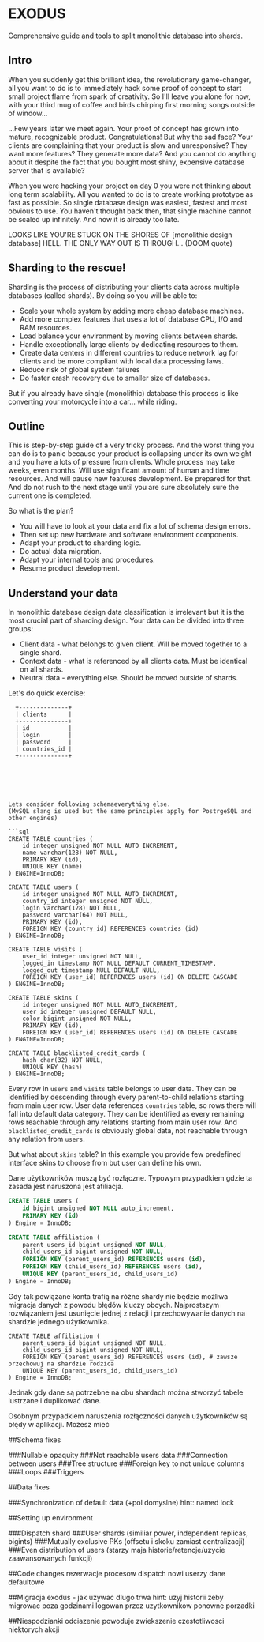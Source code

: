 # EXODUS

Comprehensive guide and tools to split monolithic database into shards.


## Intro

When you suddenly get this brilliant idea, the revolutionary game-changer, all you want to do is to immediately hack some proof of concept to start small project flame from spark of creativity. So I'll leave you alone for now, with your third mug of coffee and birds chirping first morning songs outside of window...

...Few years later we meet again. Your proof of concept has grown into mature, recognizable product. Congratulations! But why the sad face? Your clients are complaining that your product is slow and unresponsive? They want more features? They generate more data? And you cannot do anything about it despite the fact that you bought most shiny, expensive database server that is available?

When you were hacking your project on day 0 you were not thinking about long term scalability. All you wanted to do is to create working prototype as fast as possible. So single database design was easiest, fastest and most obvious to use. You haven't thought back then, that single machine cannot be scaled up infinitely. And now it is already too late.

LOOKS LIKE YOU'RE STUCK ON THE SHORES OF [monolithic design database] HELL.
THE ONLY WAY OUT IS THROUGH...
(DOOM quote)

## Sharding to the rescue!

Sharding is the process of distributing your clients data across multiple databases (called shards).
By doing so you will be able to:

* Scale your whole system by adding more cheap database machines.
* Add more complex features that uses a lot of database CPU, I/O and RAM resources.
* Load balance your environment by moving clients between shards.
* Handle exceptionally large clients by dedicating resources to them.
* Create data centers in different countries to reduce network lag for clients and be more compliant with local data processing laws.
* Reduce risk of global system failures
* Do faster crash recovery due to smaller size of databases.

But if you already have single (monolithic) database this process is like converting your motorcycle into a car... while riding.

## Outline

This is step-by-step guide of a very tricky process. And the worst thing you can do is to panic because your product is collapsing under its own weight and you have a lots of pressure from clients. Whole process may take weeks, even months. Will use significant amount of human and time resources. And will pause new features development. Be prepared for that. And do not rush to the next stage until you are sure absolutely sure the current one is completed.

So what is the plan?

* You will have to look at your data and fix a lot of schema design errors.
* Then set up new hardware and software environment components.
* Adapt your product to sharding logic.
* Do actual data migration.
* Adapt your internal tools and procedures.
* Resume product development.

## Understand your data

In monolithic database design data classification is irrelevant but it is the most crucial part of sharding design. Your data can be divided into three groups:

* Client data - what belongs to given client. Will be moved together to a single shard.
* Context data - what is referenced by all clients data. Must be identical on all shards.
* Neutral data -  everything else. Should be moved outside of shards.

Let's do quick exercise:

```
  +--------------+
  | clients      |
  +--------------+
  | id           |
  | login        |
  | password     |
  | countries_id |
  +--------------+






Lets consider following schemaeverything else.
(MySQL slang is used but the same principles apply for PostrgeSQL and other engines)

```sql
CREATE TABLE countries (
  	id integer unsigned NOT NULL AUTO_INCREMENT,
  	name varchar(128) NOT NULL,
  	PRIMARY KEY (id),
  	UNIQUE KEY (name)
) ENGINE=InnoDB;

CREATE TABLE users (
  	id integer unsigned NOT NULL AUTO_INCREMENT,
  	country_id integer unsigned NOT NULL,
  	login varchar(128) NOT NULL,
  	password varchar(64) NOT NULL,
  	PRIMARY KEY (id),
	FOREIGN KEY (country_id) REFERENCES countries (id)
) ENGINE=InnoDB;

CREATE TABLE visits (
  	user_id integer unsigned NOT NULL,
  	logged_in timestamp NOT NULL DEFAULT CURRENT_TIMESTAMP,
  	logged_out timestamp NULL DEFAULT NULL,
  	FOREIGN KEY (user_id) REFERENCES users (id) ON DELETE CASCADE
) ENGINE=InnoDB;

CREATE TABLE skins (
  	id integer unsigned NOT NULL AUTO_INCREMENT,
  	user_id integer unsigned DEFAULT NULL,
  	color bigint unsigned NOT NULL,
  	PRIMARY KEY (id),
  	FOREIGN KEY (user_id) REFERENCES users (id) ON DELETE CASCADE
) ENGINE=InnoDB;

CREATE TABLE blacklisted_credit_cards (
	hash char(32) NOT NULL,
	UNIQUE KEY (hash)
) ENGINE=InnoDB;

```

Every row in `users` and `visits` table belongs to user data. They can be identified by descending through every parent-to-child relations starting from main user row.
User data references `countries` table, so rows there will fall into default data category. They can be identified as every remaining rows reachable through any relations starting from main user row.
And `blacklisted_credit_cards` is obviously global data, not reachable through any relation from `users`.

But what about `skins` table? In this example you provide few predefined interface skins to choose from but user can define his own. 

Dane użytkowników muszą być rozłączne. Typowym przypadkiem gdzie ta zasada jest naruszona jest afiliacja.

```sql
CREATE TABLE users (
    id bigint unsigned NOT NULL auto_increment,
    PRIMARY KEY (id)
) Engine = InnoDB;

CREATE TABLE affiliation (
    parent_users_id bigint unsigned NOT NULL,
    child_users_id bigint unsigned NOT NULL,
    FOREIGN KEY (parent_users_id) REFERENCES users (id),
    FOREIGN KEY (child_users_id) REFERENCES users (id),
    UNIQUE KEY (parent_users_id, child_users_id)
) Engine = InnoDB;
```

Gdy tak powiązane konta trafią na różne shardy nie będzie możliwa migracja danych z powodu błędów kluczy obcych.
Najprostszym rozwiązaniem jest usunięcie jednej z relacji i przechowywanie danych na shardzie jednego użytkownika.

```
CREATE TABLE affiliation (
    parent_users_id bigint unsigned NOT NULL,
    child_users_id bigint unsigned NOT NULL,
    FOREIGN KEY (parent_users_id) REFERENCES users (id), # zawsze przechowuj na shardzie rodzica
    UNIQUE KEY (parent_users_id, child_users_id)
) Engine = InnoDB;
```

Jednak gdy dane są potrzebne na obu shardach można stworzyć tabele lustrzane i duplikować dane.


Osobnym przypadkiem naruszenia rozłączności danych użytkowników są błędy w aplikacji.
Możesz mieć 

##Schema fixes

###Nullable opaquity
###Not reachable users data
###Connection between users
###Tree structure
###Foreign key to not unique columns
###Loops
###Triggers

##Data fixes

###Synchronization of default data
(+pol domyslne)
hint: named lock

##Setting up environment

###Dispatch shard
###User shards
(similiar power, independent replicas, bigints)
###Mutually exclusive PKs
(offsetu i skoku zamiast centralizacji)
###Even distribution of users
(starzy maja historie/retencje/uzycie zaawansowanych funkcji)

##Code changes
rezerwacje procesow
dispatch
nowi userzy
dane defaultowe

##Migracja
exodus - jak uzywac
dlugo trwa
hint: uzyj historii zeby migrowac poza godzinami logowan przez uzytkownikow
ponowne porzadki

##Niespodzianki
odciazenie powoduje zwiekszenie czestotliwosci niektorych akcji
